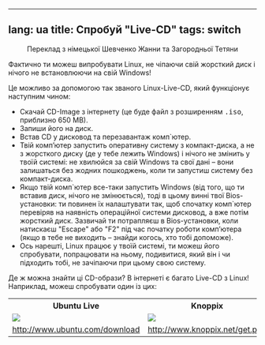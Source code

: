 
---
lang: ua
title: Спробуй "Live-CD"
tags: switch
---

<p align="center">Переклад з німецької Шевченко Жанни та Загородньої Тетяни

 Фактично ти можеш випробувати  Linux, не чіпаючи свій жорсткий диск і нічого не встановлюючи на свій Windows!

Це можливо за допомогою так званого Linux-Live-CD, який функціонує наступним чином:
<ul>

<li> Скачай CD-Image з інтернету (це буде файл з розширенням <tt>.iso</tt>, приблизно 650 МВ).</li>

<li> Запиши його на диск.</li>

<li> Встав CD у дисковод та перезавантаж комп`ютер.</li>

<li> Твій комп’ютер запустить оперативну систему з компакт-диска, а не з жорсткого диску (де у тебе лежить Windows) і нічого не змінить у твоїй системі: не хвилюйся за свій Windows та  свої дані – вони залишаться без жодних пошкоджень, коли ти запустиш систему без компакт-диска.
</li>

<li>Якщо твій комп`ютер все-таки запустить Windows (від того, що ти вставив диск, нічого не змінюється), тоді в цьому винні твої Bios-установки: ти повинен їх налаштувати так, щоб спочатку комп`ютер перевіряв на наявність операційної системи дисковод, а вже потім жорсткий диск. Зазвичай ти потрапляєш в Вios-установки, коли натискаєш "Escape" або "F2" під час початку роботи комп’ютера (якщо в тебе не виходить – знайди когось, хто тобі допоможе).</li>
<li>Ось нарешті, Linux працює у твоїй системі, ти можеш його спробувати, попрацювати на ньому, подивитися, який він і чи підходить тобі, не зачіпаючи при цьому свою систему.
</li>

</ul>


Де ж можна знайти ці CD-образи? В інтернеті є багато Live-CD з Linux! Наприклад, можеш спробувати один із цих:


<table cols="2">
<tr>
<th>Ubuntu Live</th>
<th>Knoppix</th>
</tr>

<tr>
<td><a href="Images/ubuntu.png"><img src="Images/ubuntu_thumbnail.png" /></a></td>
<td><a href="Images/knoppix.png"><img src="Images/knoppix_thumbnail.png" /></a></td>
</tr>

<tr>
<td><a 
href="http://www.ubuntu.com/download">http://www.ubuntu.com/download</a></td>
<td><a 
href="http://www.knoppix.net/get.php">http://www.knoppix.net/get.php</a></td>
</tr>

</table>

